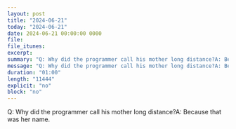 ```yaml
---
layout: post
title: "2024-06-21"
today: "2024-06-21"
date: 2024-06-21 00:00:00 0000
file:
file_itunes:
excerpt:
summary: "Q: Why did the programmer call his mother long distance?A: Because that was her name."
message: "Q: Why did the programmer call his mother long distance?A: Because that was her name."
duration: "01:00"
length: "11444"
explicit: "no"
block: "no"
---
```

Q: Why did the programmer call his mother long distance?A: Because that was her name.

